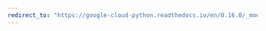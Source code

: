 ```yaml
---
redirect_to: "https://google-cloud-python.readthedocs.io/en/0.16.0/_modules/gcloud/bigquery/client.html"
---
```

